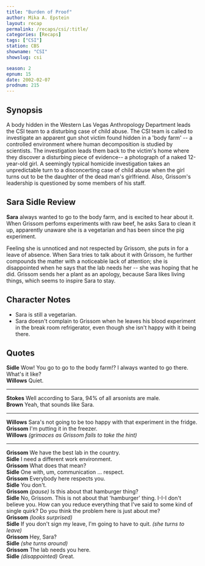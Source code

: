 ```yaml
---
title: "Burden of Proof"
author: Mika A. Epstein
layout: recap
permalink: /recaps/csi/:title/
categories: [Recaps]
tags: ["CSI"]
station: CBS
showname: "CSI"
showslug: csi

season: 2  
epnum: 15
date: 2002-02-07
prodnum: 215  
---
```


## Synopsis

A body hidden in the Western Las Vegas Anthropology Department leads the CSI team to a disturbing case of child abuse. The CSI team is called to investigate an apparent gun shot victim found hidden in a 'body farm' -- a controlled environment where human decomposition is studied by scientists. The investigation leads them back to the victim's home where they discover a disturbing piece of evidence-- a photograph of a naked 12-year-old girl. A seemingly typical homicide investigation takes an unpredictable turn to a disconcerting case of child abuse when the girl turns out to be the daughter of the dead man's girlfriend. Also, Grissom's leadership is questioned by some members of his staff.

## Sara Sidle Review

**Sara** always wanted to go to the body farm, and is excited to hear about it. When Grissom perfoms experiments with raw beef, he asks Sara to clean it up, apparently unaware she is a vegetarian and has been since the pig experiment. 

Feeling she is unnoticed and not respected by Grissom, she puts in for a leave of absence. When Sara tries to talk about it with Grissom, he further compounds the matter with a noticeable lack of attention; she is disappointed when he says that the lab needs her -- she was hoping that he did. Grissom sends her a plant as an apology, because Sara likes living things, which seems to inspire Sara to stay.

## Character Notes

* Sara is still a vegetarian.  
* Sara doesn't complain to Grissom when he leaves his blood experiment in the break room refrigerator, even though she isn't happy with it being there.

## Quotes

**Sidle** Wow! You go to go to the body farm!? I always wanted to go there. What's it like?  
**Willows** Quiet.  

- - -

**Stokes** Well according to Sara, 94% of all arsonists are male.  
**Brown** Yeah, that sounds like Sara.  

- - -

**Willows** Sara's not going to be too happy with that experiment in the fridge.  
**Grissom** I'm putting it in the freezer.  
**Willows** _(grimaces as Grissom fails to take the hint)_  

- - -

**Grissom** We have the best lab in the country.  
**Sidle** I need a different work environment.  
**Grissom** What does that mean?  
**Sidle** One with, um, communication ... respect.  
**Grissom** Everybody here respects you.  
**Sidle** You don't.  
**Grissom** _(pause)_ Is this about that hamburger thing?  
**Sidle** No, Grissom. This is not about that 'hamburger' thing. I-I-I don't believe you. How can you reduce everything that I've said to some kind of single quirk? Do you think the problem here is just about me?  
**Grissom** _(looks surprised)_  
**Sidle** If you don't sign my leave, I'm going to have to quit. _(she turns to leave)_  
**Grissom** Hey, Sara?  
**Sidle** _(she turns around)_  
**Grissom** The lab needs you here.  
**Sidle** _(disappointed)_ Great.

